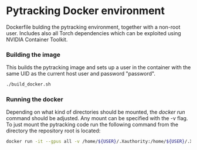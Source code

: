 # Pytracking Docker environment

Dockerfile bulding the pytracking environment, together with a non-root user.
Includes also all Torch dependencies which can be exploited using NVIDIA Container Toolkit.

### Building the image

This builds the pytracking image and sets up a user in the container with the same UID as the current host user and password "password".

```bash
./build_docker.sh
```

### Running the docker

Depending on what kind of directories should be mounted, the _docker run_ command should be adjusted. Any mount can be specified with the -v flag. To just mount the pytracking code run the following command from the directory the repository root is located:

```bash
docker run -it --gpus all -v /home/${USER}/.Xauthority:/home/${USER}/.Xauthority -e DISPLAY -v /tmp/.X11-unix/:/tmp/.X11-unix/ -v ${PWD}/pytracking/:/home/${USER}/pytracking --rm --net=host pytracking_${USER} bash

```

